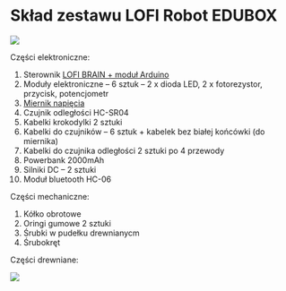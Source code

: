 # Skład zestawu LOFI Robot EDUBOX


<img src="http://www.lofirobot.com/wp-content/uploads/zestaw.jpg"/>

Części elektroniczne:

1. Sterownik [LOFI BRAIN + moduł Arduino](http://www.lofirobot.com/edubox/lofi-brain/)
2. Moduły elektroniczne – 6 sztuk – 2 x dioda LED, 2 x fotorezystor, przycisk, potencjometr
3. [Miernik napięcia](http://www.lofirobot.com/edubox/miernik-napiecia/)
4. Czujnik odległości HC-SR04
5. Kabelki krokodylki 2 sztuki
6. Kabelki do czujników – 6 sztuk + kabelek bez białej końcówki (do miernika)
7. Kabelki do czujnika odległości 2 sztuki po 4 przewody
5. Powerbank 2000mAh
8. Silniki DC – 2 sztuki
9. Moduł bluetooth HC-06

Części mechaniczne:

1. Kółko obrotowe
2. Oringi gumowe 2 sztuki
3. Śrubki w pudełku drewnianycm
4. Śrubokręt

Części drewniane:

<img src="http://www.lofirobot.com/wp-content/uploads/edubox_FULL.jpg" />


